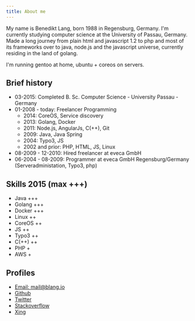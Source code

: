 ```yaml
---
title: About me
---
```


My name is Benedikt Lang, born 1988 in Regensburg, Germany. I'm currently studying computer science at the University of Passau, Germany. Made a long journey from plain html and javascript 1.2 to php and most of its frameworks over to java, node.js and the javascript universe, currently residing in the land of golang.

I'm running gentoo at home, ubuntu + coreos on servers.

## Brief history
- 03-2015: Completed B. Sc. Computer Science - University Passau - Germany
- 01-2008 - today: Freelancer Programming
  - 2014: CoreOS, Service discovery
  - 2013: Golang, Docker
  - 2011: Node.js, AngularJs, C(++), Git
  - 2009: Java, Java Spring
  - 2004: Typo3, JS
  - 2002 and prior: PHP, HTML, JS, Linux
- 08-2009 - 12-2010: Hired freelancer at eveca GmbH
- 06-2004 - 08-2009: Programmer at eveca GmbH Regensburg/Germany (Serveradministation, Typo3, php)

## Skills 2015 (max +++)
- Java +++
- Golang +++
- Docker +++
- Linux ++
- CoreOS ++
- JS ++
- Typo3 ++
- C(++) ++
- PHP +
- AWS +

## Profiles
* [Email: mail@blang.io](mailto:mail@blang.io)
* [Github](https://github.com/blang)
* [Twitter](https://twitter.com/benediktlang)
* [Stackoverflow](https://stackoverflow.com/users/873070/blang)
* [Xing](https://www.xing.com/profile/Benedikt_Lang3)